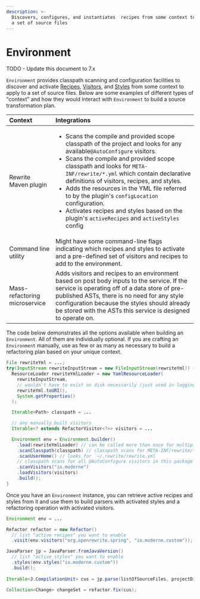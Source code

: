 ```yaml
---
description: >-
  Discovers, configures, and instantiates  recipes from some context to apply to
  a set of source files
---
```


# Environment

TODO - Update this document to 7.x

`Environment` provides classpath scanning and configuration facilities to discover and activate [Recipes](../../v1beta/recipes.md), [Visitors](../../v1beta/visitor.md), and [Styles](../../v1beta/styles.md) from some context to apply to a set of source files. Below are some examples of different types of "context" and how they would interact with `Environment` to build a source transformation plan.

<table>
  <thead>
    <tr>
      <th style="text-align:left">Context</th>
      <th style="text-align:left">Integrations</th>
    </tr>
  </thead>
  <tbody>
    <tr>
      <td style="text-align:left">Rewrite Maven plugin</td>
      <td style="text-align:left">
        <ul>
          <li>Scans the compile and provided scope classpath of the project and looks
            for any available<code>@AutoConfigure</code> visitors.</li>
          <li>Scans the compile and provided scope classpath and looks for <code>META-INF/rewrite/*.yml</code> which
            contain declarative definitions of visitors, recipes, and styles.</li>
          <li>Adds the resources in the YML file referred to by the plugin&apos;s <code>configLocation</code> configuration.</li>
          <li>Activates recipes and styles based on the plugin&apos;s <code>activeRecipes</code> and <code>activeStyles</code> config</li>
        </ul>
      </td>
    </tr>
    <tr>
      <td style="text-align:left">Command line utility</td>
      <td style="text-align:left">Might have some command-line flags indicating which recipes and styles
        to activate and a pre-defined set of visitors and recipes to add to the
        environment.</td>
    </tr>
    <tr>
      <td style="text-align:left">Mass-refactoring microservice</td>
      <td style="text-align:left">Adds visitors and recipes to an environment based on post body inputs
        to the service. If the service is operating off of a data store of pre-published
        ASTs, there is no need for any style configuration because the styles should
        already be stored with the ASTs this service is designed to operate on.</td>
    </tr>
  </tbody>
</table>

The code below demonstrates all the options available when building an `Environment`. All of them are individually optional. If you are crafting an `Environment` manually, use as few or as many as necessary to build a refactoring plan based on your unique context.

```java
File rewriteYml = ...;
try(InputStream rewriteInputStream = new FileInputStream(rewriteYml)) {
  ResourceLoader rewriteYmlLoader = new YamlResourceLoader(
    rewriteInputStream,
    // wouldn't have to exist on disk necessarily (just used in logging)
    rewriteYml.toURI(),
    System.getProperties()
  );

  Iterable<Path> classpath = ...

  // any manually built visitors
  Iterable<? extends RefactorVisitor<?>> visitors = ...

  Environment env = Environment.builder()
    .load(rewriteYmlLoader) // can be called more than once for multiple files
    .scanClasspath(classpath) // classpath scans for META-INF/rewrite/*.yml
    .scanUserHome() // looks for `~/.rewrite/rewrite.yml
    // classpath scans for all @AutoConfigure visitors in this package
    .scanVisitors("io.moderne")
    .loadVisitors(visitors)
    .build();
}
```

Once you have an `Environment` instance, you can retrieve active recipes and styles from it and use them to build parsers with activated styles and a refactoring operation with activated visitors.

```java
Environment env = ...

Refactor refactor = new Refactor()
  // list "active recipes" you want to enable
  .visit(env.visitors("org.openrewrite.spring", "io.moderne.custom"));

JavaParser jp = JavaParser.fromJavaVersion()
  // list "active styles" you want to enable
  .styles(env.styles("io.moderne.custom"))
  .build();
  
Iterable<J.CompilationUnit> cus = jp.parse(listOfSourceFiles, projectDir);

Collection<Change> changeSet = refactor.fix(cus);
```

